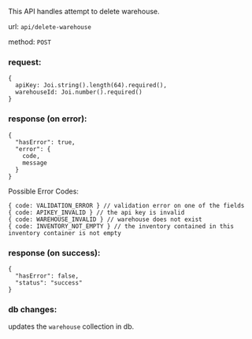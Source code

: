 This API handles attempt to delete warehouse.

url: `api/delete-warehouse`

method: `POST`

### request: 
```
{
  apiKey: Joi.string().length(64).required(),
  warehouseId: Joi.number().required()
}
```

### response (on error):
```
{
  "hasError": true,
  "error": {
    code,
    message
  }
}
```
Possible Error Codes:
```
{ code: VALIDATION_ERROR } // validation error on one of the fields
{ code: APIKEY_INVALID } // the api key is invalid
{ code: WAREHOUSE_INVALID } // warehouse does not exist
{ code: INVENTORY_NOT_EMPTY } // the inventory contained in this inventory container is not empty
```

### response (on success):
```
{
  "hasError": false,
  "status": "success"
}
```

### db changes:
updates the `warehouse` collection in db.